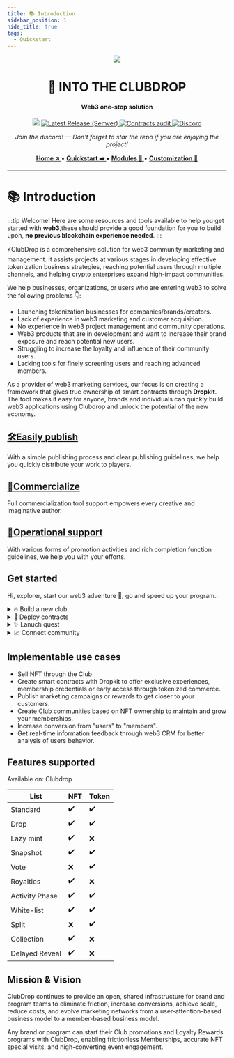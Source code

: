 ```yaml
---
title: 📚 Introduction
sidebar_position: 1
hide_title: true
tags:
  - Quickstart
---
```

<p align="center">
  <img width={150} src="/img/logo.png" />
</p>

<h1 align="center">🥂 INTO THE CLUBDROP</h1>

<h4 align="center">Web3 one-stop solution</h4>

<!-- Badges -->
<p align="center">
  <img className="me-shield" src="https://img.shields.io/amo/stars/Stars?color=yellow&label=%F0%9F%92%97Stars&logo=clubdrop&logoColor=green" />
  <a href="https://github.com">
    <img className="me-shield" alt="Latest Release (Semver)" src="https://img.shields.io/amo/v/Release?color=blue&label=%F0%9F%9A%80Release&logo=clubdrop&logoColor=green" />
  </a>
  <a href="https://github.com">
    <img className="me-shield" title="Contracts audit" src="https://img.shields.io/badge/Contract-%E2%9C%94%EF%B8%8F%20Audit-brightgreen" alt="Contracts audit" />
  </a>
  <a href="https://discord.gg">
    <img title="Discord" src="https://discordapp.com/api/guilds/972958686051962910/widget.png?style=shield" />
  </a>
</p>

<!-- Links -->
<p align="center">
<i>Join the discord! — Don't forget to star the repo if you are enjoying the project!</i>
</p>
<p align="center">
<a href="https://www.google.com.hk/"><strong> Home ↗️ </strong></a> • <a href="https://www.google.com.hk/"><strong> Quickstart ➡️ </strong></a> • <a href="https://www.google.com.hk/"><strong> Modules 🧩 </strong></a> • <a href="https://www.google.com.hk/"><strong> Customization 🎨 </strong></a>
</p>

---
# 📚 Introduction
:::tip Welcome!
Here are some resources and tools available to help you get started with **web3**,these should provide a good foundation for you to build upon, **no previous blockchain experience needed**.
:::

⚡️ClubDrop is a comprehensive solution for web3 community marketing and management. It assists projects at various stages in developing effective tokenization business strategies, reaching potential users through multiple channels, and helping crypto enterprises expand high-impact communities.

We help businesses, organizations, or users who are entering web3 to solve the following problems 👇:

- Launching tokenization businesses for companies/brands/creators.
- Lack of experience in web3 marketing and customer acquisition.
- No experience in web3 project management and community operations.
- Web3 products that are in development and want to increase their brand exposure and reach potential new users.
- Struggling to increase the loyalty and influence of their community users.
- Lacking tools for finely screening users and reaching advanced members.

As a provider of web3 marketing services, our focus is on creating a framework that gives true ownership of smart contracts through **Dropkit**. The tool makes it easy for anyone, brands and individuals can quickly build web3 applications using Clubdrop and unlock the potential of the new economy.

<div class="docs-card-container">
  <div class="row row-cols-1 row-cols-md-2a g-3">
    <div class="col">
      <div class="card card-body h-100 d-flex flex-column">
        <a
          href="#"
          class="card-title card-link stretched-link"
        >
          <h2>🛠Easily publish</h2>
        </a>
        <p class="card-text">With a simple publishing process and clear publishing guidelines, we help you quickly distribute your work to players.
        </p>
      </div>
    </div>
    <div class="col">
      <div class="card card-body h-100 d-flex flex-column">
        <a
          href="#"
          class="card-title card-link stretched-link"
        >
          <h2>🌈Commercialize</h2>
        </a>
        <p class="card-text">Full commercialization tool support empowers every creative and imaginative author.
        </p>
      </div>
    </div>
    <div class="col">
      <div class="card card-body h-100 d-flex flex-column">
        <a
          href="#"
          class="card-title card-link stretched-link"
        >
          <h2>👀Operational support</h2>
        </a>
        <p class="card-text">With various forms of promotion activities and rich completion function guidelines, we help you with your efforts.
        </p>
      </div>
    </div>
  </div>
</div>

## Get started

Hi, explorer, start our web3 adventure 🌻, go and speed up your program.:

<details>
  <summary>🔥 Build a new club</summary>

Convert your design into a launch ready website. The first step you need to get a new club, the system offering **Frontend** with a free sub domain for your web3 app.  You may also take a few steps to setup `contracts`, `campaigns`, `quests`, `rewards`and more.

Here we go and 👉 [start your first club](./Quickstart/build-a-club.md)!
</details>

<details>
  <summary>🐣 Deploy contracts</summary>

Use the Dropkit to ship your contracts directly to any of supported networks `ethereum`,`polygon`,`BNB smart chain`.
</details>

<details>
  <summary>✨ Lanuch quest</summary>

Helps quest initiators and implementers to collaborate efficiently and better align mutual interests. 
</details>

<details>
  <summary>📈 Connect community</summary>

Clubline enable powered messaging where communities and projects can connect, build, and discover alpha.
</details>

## Implementable use cases

- Sell NFT through the Club
- Create smart contracts with Dropkit to offer exclusive experiences, membership credentials or early access through tokenized commerce.
- Publish marketing campaigns or rewards to get closer to your customers.
- Create Club communities based on NFT ownership to maintain and grow your memberships.
- Increase conversion from "users" to "members".
- Get real-time information feedback through web3 CRM for better analysis of users behavior.

## Features supported

<div className='badge badge--primary heading-badge'>Available on: Clubdrop</div>

| List           | NFT       | Token     |
| -----------    | --------- | ----------|
| Standard       | ✔️        | ✔️       |
| Drop           | ✔️        | ✔️       |
| Lazy mint      | ✔️        | ❌       |
| Snapshot       | ✔️        | ✔️       |
| Vote           | ❌        | ✔️       |
| Royalties      | ✔️        | ❌       |
| Activity Phase | ✔️        | ✔️       |
| White-list     | ✔️        | ✔️       |
| Split          | ❌        | ✔️       |
| Collection     | ✔️        | ❌       |
| Delayed Reveal | ✔️        | ❌       |

## Mission & Vision

ClubDrop continues to provide an open, shared infrastructure for brand and program teams to eliminate friction, increase conversions, achieve scale, reduce costs, and evolve marketing networks from a user-attention-based business model to a member-based business model.

Any brand or program can start their Club promotions and Loyalty Rewards programs with ClubDrop, enabling frictionless Memberships, accurate NFT special visits, and high-converting event engagement.